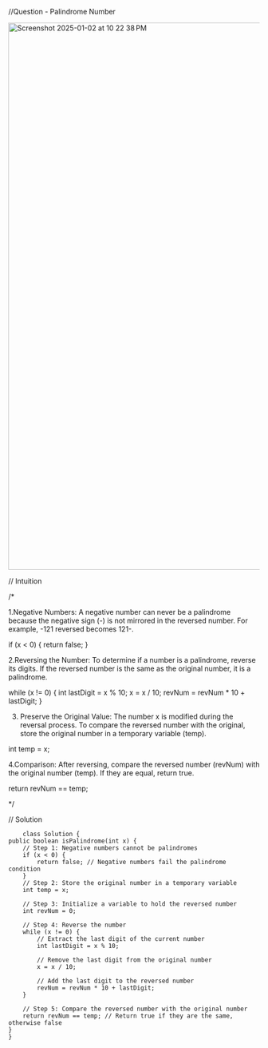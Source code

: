 //Question - Palindrome Number

<img width="1095" alt="Screenshot 2025-01-02 at 10 22 38 PM" src="https://github.com/user-attachments/assets/498fc1ad-2df0-4ac6-9280-d6f5d802583e" />

// Intuition

/*

1.Negative Numbers:
A negative number can never be a palindrome because the negative sign (-) is not mirrored in the reversed number. For example, -121 reversed becomes 121-.

if (x < 0) {
    return false;
}

2.Reversing the Number:
To determine if a number is a palindrome, reverse its digits. If the reversed number is the same as the original number, it is a palindrome.

while (x != 0) {
    int lastDigit = x % 10;
    x = x / 10;
    revNum = revNum * 10 + lastDigit;
}


3. Preserve the Original Value:
The number x is modified during the reversal process. To compare the reversed number with the original, store the original number in a temporary variable (temp).
    
int temp = x;

4.Comparison:
After reversing, compare the reversed number (revNum) with the original number (temp). If they are equal, return true.

return revNum == temp;

*/

// Solution

        class Solution {
    public boolean isPalindrome(int x) {
        // Step 1: Negative numbers cannot be palindromes
        if (x < 0) {
            return false; // Negative numbers fail the palindrome condition
        }
        // Step 2: Store the original number in a temporary variable
        int temp = x;

        // Step 3: Initialize a variable to hold the reversed number
        int revNum = 0;

        // Step 4: Reverse the number
        while (x != 0) {
            // Extract the last digit of the current number
            int lastDigit = x % 10;

            // Remove the last digit from the original number
            x = x / 10;

            // Add the last digit to the reversed number
            revNum = revNum * 10 + lastDigit;
        }

        // Step 5: Compare the reversed number with the original number
        return revNum == temp; // Return true if they are the same, otherwise false
    }
    }


